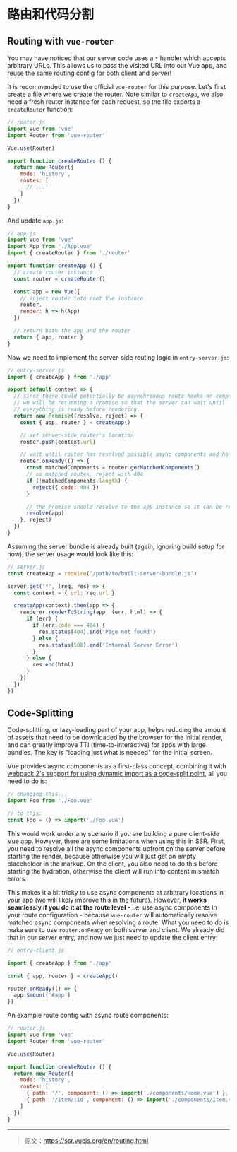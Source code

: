 # 路由和代码分割

## Routing with `vue-router`

You may have noticed that our server code uses a `*` handler which accepts arbitrary URLs. This allows us to pass the visited URL into our Vue app, and reuse the same routing config for both client and server!

It is recommended to use the official `vue-router` for this purpose. Let's first create a file where we create the router. Note similar to `createApp`, we also need a fresh router instance for each request, so the file exports a `createRouter` function:

``` js
// router.js
import Vue from 'vue'
import Router from 'vue-router'

Vue.use(Router)

export function createRouter () {
  return new Router({
    mode: 'history',
    routes: [
      // ...
    ]
  })
}
```

And update `app.js`:

``` js
// app.js
import Vue from 'vue'
import App from './App.vue'
import { createRouter } from './router'

export function createApp () {
  // create router instance
  const router = createRouter()

  const app = new Vue({
    // inject router into root Vue instance
    router,
    render: h => h(App)
  })

  // return both the app and the router
  return { app, router }
}
```

Now we need to implement the server-side routing logic in `entry-server.js`:

``` js
// entry-server.js
import { createApp } from './app'

export default context => {
  // since there could potentially be asynchronous route hooks or components,
  // we will be returning a Promise so that the server can wait until
  // everything is ready before rendering.
  return new Promise((resolve, reject) => {
    const { app, router } = createApp()

    // set server-side router's location
    router.push(context.url)

    // wait until router has resolved possible async components and hooks
    router.onReady(() => {
      const matchedComponents = router.getMatchedComponents()
      // no matched routes, reject with 404
      if (!matchedComponents.length) {
        reject({ code: 404 })
      }

      // the Promise should resolve to the app instance so it can be rendered
      resolve(app)
    }, reject)
  })
}
```

Assuming the server bundle is already built (again, ignoring build setup for now), the server usage would look like this:

``` js
// server.js
const createApp = require('/path/to/built-server-bundle.js')

server.get('*', (req, res) => {
  const context = { url: req.url }

  createApp(context).then(app => {
    renderer.renderToString(app, (err, html) => {
      if (err) {
        if (err.code === 404) {
          res.status(404).end('Page not found')
        } else {
          res.status(500).end('Internal Server Error')
        }
      } else {
        res.end(html)
      }
    })
  })
})
```

## Code-Splitting

Code-splitting, or lazy-loading part of your app, helps reducing the amount of assets that need to be downloaded by the browser for the initial render, and can greatly improve TTI (time-to-interactive) for apps with large bundles. The key is "loading just what is needed" for the initial screen.

Vue provides async components as a first-class concept, combining it with [webpack 2's support for using dynamic import as a code-split point](https://webpack.js.org/guides/code-splitting-async/), all you need to do is:

``` js
// changing this...
import Foo from './Foo.vue'

// to this:
const Foo = () => import('./Foo.vue')
```

This would work under any scenario if you are building a pure client-side Vue app. However, there are some limitations when using this in SSR. First, you need to resolve all the async components upfront on the server before starting the render, because otherwise you will just get an empty placeholder in the markup. On the client, you also need to do this before starting the hydration, otherwise the client will run into content mismatch errors.

This makes it a bit tricky to use async components at arbitrary locations in your app (we will likely improve this in the future). However, **it works seamlessly if you do it at the route level** - i.e. use async components in your route configuration - because `vue-router` will automatically resolve matched async components when resolving a route. What you need to do is make sure to use `router.onReady` on both server and client. We already did that in our server entry, and now we just need to update the client entry:

``` js
// entry-client.js

import { createApp } from './app'

const { app, router } = createApp()

router.onReady(() => {
  app.$mount('#app')
})
```

An example route config with async route components:

``` js
// router.js
import Vue from 'vue'
import Router from 'vue-router'

Vue.use(Router)

export function createRouter () {
  return new Router({
    mode: 'history',
    routes: [
      { path: '/', component: () => import('./components/Home.vue') },
      { path: '/item/:id', component: () => import('./components/Item.vue') }
    ]
  })
}
```

***

> 原文：https://ssr.vuejs.org/en/routing.html